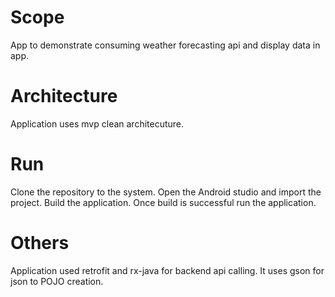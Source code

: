 # Scope
App to demonstrate consuming weather forecasting api and display data in app.

# Architecture
Application uses mvp clean architecuture.

# Run
Clone the repository to the system. Open the Android studio and import the project. Build the application. Once build is successful run the application.

# Others
Application used retrofit and rx-java for backend api calling. It uses gson for json to POJO creation. 
